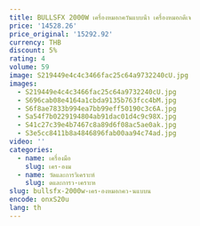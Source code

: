 ```yaml
---
title: BULLSFX 2000W เครื่องหมอกควันแบบน้ํา เครื่องหมอกดีเจ
price: '14528.26'
price_original: '15292.92'
currency: THB
discount: 5%
rating: 4
volume: 59
image: S219449e4c4c3466fac25c64a9732240cU.jpg
images:
  - S219449e4c4c3466fac25c64a9732240cU.jpg
  - S696cab08e4164a1cbda9135b763fcc4bM.jpg
  - S6f8ae7833b994ea7bb99eff50190c3c6A.jpg
  - Sa54f7b0229194804ab91dac01d4c9c98X.jpg
  - S41c27c39e4b7467c8a89d6f08ac5ae0ak.jpg
  - S3e5cc8411b8a4846896fab00aa94c74ad.jpg
video: ''
categories:
  - name: เครื่องมือ
    slug: เคร-องม
  - name: วัดและการวิเคราะห์
    slug: ดและการว-เคราะห
slug: bullsfx-2000w-เคร-องหมอกคว-นแบบน
encode: onxS20u
lang: th
---
```

  